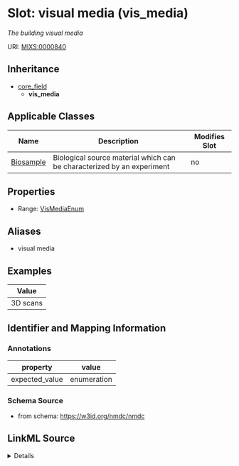 # Slot: visual media (vis_media)


_The building visual media_



URI: [MIXS:0000840](https://w3id.org/mixs/0000840)




## Inheritance

* [core_field](core_field.md)
    * **vis_media**





## Applicable Classes

| Name | Description | Modifies Slot |
| --- | --- | --- |
[Biosample](Biosample.md) | Biological source material which can be characterized by an experiment |  no  |







## Properties

* Range: [VisMediaEnum](VisMediaEnum.md)



## Aliases


* visual media




## Examples

| Value |
| --- |
| 3D scans |

## Identifier and Mapping Information





### Annotations

| property | value |
| --- | --- |
| expected_value | enumeration || occurrence | 1 |



### Schema Source


* from schema: https://w3id.org/nmdc/nmdc




## LinkML Source

<details>
```yaml
name: vis_media
annotations:
  expected_value:
    tag: expected_value
    value: enumeration
  occurrence:
    tag: occurrence
    value: '1'
description: The building visual media
title: visual media
examples:
- value: 3D scans
from_schema: https://w3id.org/nmdc/nmdc
aliases:
- visual media
rank: 1000
is_a: core field
slot_uri: MIXS:0000840
multivalued: false
alias: vis_media
domain_of:
- Biosample
range: vis_media_enum

```
</details>